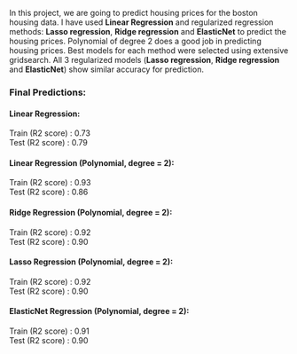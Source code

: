 
In this project, we are going to predict housing prices for the boston housing data. I have used **Linear Regression** and regularized regression methods: **Lasso regression**, **Ridge regression** and **ElasticNet** to predict the housing prices. Polynomial of degree 2 does a good job in predicting housing prices. Best models for each method were selected using extensive gridsearch. All 3 regularized models (**Lasso regression**, **Ridge regression** and **ElasticNet**) show similar accuracy for prediction.

### Final Predictions:

#### Linear Regression:
Train (R2 score) 		:      0.73 <br>
Test (R2 score) 		:      0.79 

#### Linear Regression (Polynomial, degree = 2):
Train (R2 score) 		:      0.93 <br>
Test  (R2 score) 		:      0.86 

#### Ridge Regression (Polynomial, degree = 2):
Train (R2 score) 		:      0.92 <br>
Test  (R2 score) 		:      0.90

#### Lasso Regression (Polynomial, degree = 2):
Train (R2 score) 		:      0.92 <br>
Test  (R2 score) 		:      0.90

#### ElasticNet Regression (Polynomial, degree = 2):
Train (R2 score) 		:      0.91 <br>
Test  (R2 score) 		:      0.90
